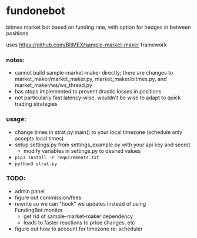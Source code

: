 # fundonebot

bitmex market bot
based on funding rate, with option for hedges in between positions

uses https://github.com/BitMEX/sample-market-maker framework

### notes:
- cannot build sample-market-maker directly; there are changes to market_maker/market_maker.py, market_maker/bitmex.py, and market_maker/ws/ws_thread.py
- has stops implemented to prevent drastic losses in positions
- not particularly fast latency-wise, wouldn't be wise to adapt to quick trading strategies

### usage:
- change times in strat.py:main() to your local timezone (schedule only accepts local times)
- setup settings.py from settings_example.py with your api key and secret
	- modify variables in settings.py to desired values
- `pip3 install -r requirements.txt`
- `python3 strat.py`

### TODO:
- admin panel
- figure out commission/fees
- rewrite so we can "hook" ws updates instead of using FundingBot.monitor
    - get rid of sample-market-maker dependency
	- leads to faster reactions to price changes, etc
- figure out how to account for timezone re: scheduler
